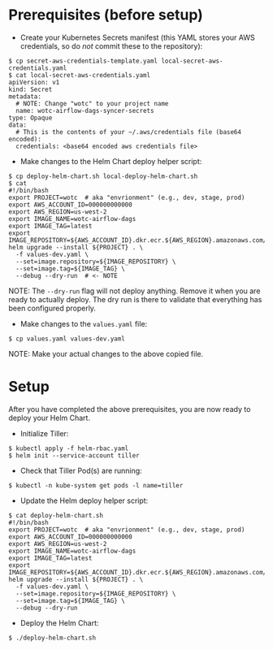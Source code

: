 # Prerequisites (before setup)

* Create your Kubernetes Secrets manifest (this YAML stores your AWS credentials, so do _not_ commit these to the repository):
```
$ cp secret-aws-credentials-template.yaml local-secret-aws-credentials.yaml
$ cat local-secret-aws-credentials.yaml
apiVersion: v1
kind: Secret
metadata:
  # NOTE: Change "wotc" to your project name
  name: wotc-airflow-dags-syncer-secrets
type: Opaque
data:
  # This is the contents of your ~/.aws/credentials file (base64 encoded):
  credentials: <base64 encoded aws credentials file>
```

* Make changes to the Helm Chart deploy helper script:
```
$ cp deploy-helm-chart.sh local-deploy-helm-chart.sh
$ cat
#!/bin/bash
export PROJECT=wotc  # aka "envrionment" (e.g., dev, stage, prod)
export AWS_ACCOUNT_ID=000000000000
export AWS_REGION=us-west-2
export IMAGE_NAME=wotc-airflow-dags
export IMAGE_TAG=latest
export IMAGE_REPOSITORY=${AWS_ACCOUNT_ID}.dkr.ecr.${AWS_REGION}.amazonaws.com/${IMAGE_NAME}
helm upgrade --install ${PROJECT} . \
  -f values-dev.yaml \
  --set=image.repository=${IMAGE_REPOSITORY} \
  --set=image.tag=${IMAGE_TAG} \
  --debug --dry-run  # <- NOTE
```
NOTE: The `--dry-run` flag will not deploy anything. Remove it when you are ready to actually deploy. The dry run is there to validate that everything has been configured properly.

* Make changes to the `values.yaml` file:
```
$ cp values.yaml values-dev.yaml
```
NOTE: Make your actual changes to the above copied file.

# Setup

After you have completed the above prerequisites, you are now ready to deploy your Helm Chart.

* Initialize Tiller:
```
$ kubectl apply -f helm-rbac.yaml
$ helm init --service-account tiller
```

* Check that Tiller Pod(s) are running:
```
$ kubectl -n kube-system get pods -l name=tiller
```

* Update the Helm deploy helper script:
```
$ cat deploy-helm-chart.sh
#!/bin/bash
export PROJECT=wotc  # aka "envrionment" (e.g., dev, stage, prod)
export AWS_ACCOUNT_ID=000000000000
export AWS_REGION=us-west-2
export IMAGE_NAME=wotc-airflow-dags
export IMAGE_TAG=latest
export IMAGE_REPOSITORY=${AWS_ACCOUNT_ID}.dkr.ecr.${AWS_REGION}.amazonaws.com/${IMAGE_NAME}
helm upgrade --install ${PROJECT} . \
  -f values-dev.yaml \
  --set=image.repository=${IMAGE_REPOSITORY} \
  --set=image.tag=${IMAGE_TAG} \
  --debug --dry-run
```

* Deploy the Helm Chart:
```
$ ./deploy-helm-chart.sh
```
